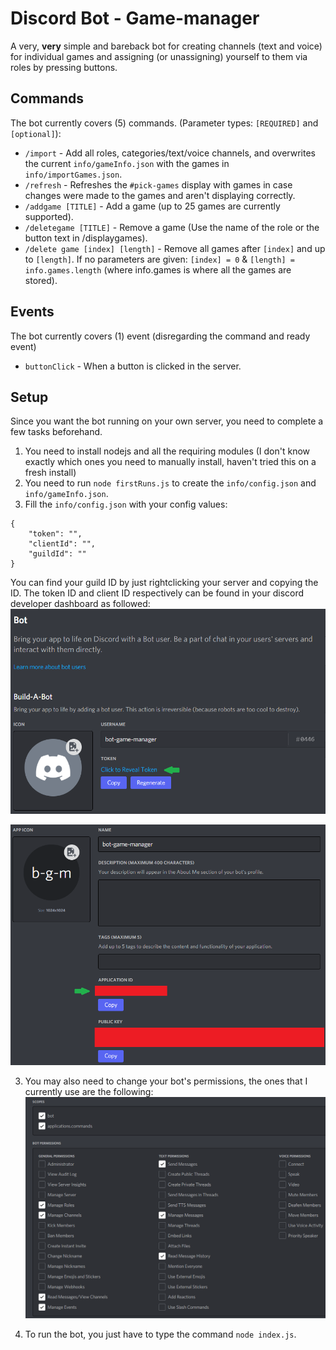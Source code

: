 # Discord Bot - Game-manager

A very, **very** simple and bareback bot for creating channels (text and voice) for individual games and assigning (or unassigning) yourself to them via roles by pressing buttons.

## Commands
The bot currently covers (5) commands. (Parameter types: `[REQUIRED]` and `[optional]`):
* `/import` - Add all roles, categories/text/voice channels, and overwrites the current `info/gameInfo.json` with the games in `info/importGames.json`.
* `/refresh` - Refreshes the `#pick-games` display with games in case changes were made to the games and aren't displaying correctly. 
* `/addgame [TITLE]` - Add a game (up to 25 games are currently supported).
* `/deletegame [TITLE]` - Remove a game (Use the name of the role or the button text in /displaygames).
* `/delete game [index] [length]` - Remove all games after `[index]` and up to `[length]`. If no parameters are given: `[index] = 0` & `[length] = info.games.length` (where info.games is where all the games are stored).

## Events
The bot currently covers (1) event (disregarding the command and ready event)
* `buttonClick` - When a button is clicked in the server.


## Setup
Since you want the bot running on your own server, you need to complete a few tasks beforehand.

1. You need to install nodejs and all the requiring modules (I don't know exactly which ones you need to manually install, haven't tried this on a fresh install)
2. You need to run `node firstRuns.js` to create the `info/config.json` and `info/gameInfo.json`.
3. Fill the `info/config.json` with your config values:
```
{
    "token": "",
    "clientId": "",
    "guildId": ""
}
```
You can find your guild ID by just rightclicking your server and copying the ID. The token ID and client ID respectively can be found in your discord developer dashboard as followed:  
<img src="https://raw.githubusercontent.com/eggestig/discord-bot-game-manager/main/tokenID.png"
     alt="Discord developer dashboard, green arrow pointing towards the token ID">  
  
<img src="https://raw.githubusercontent.com/eggestig/discord-bot-game-manager/main/applicationID.png"
     alt="Discord developer dashboard, green arrow pointing towards the application ID">  
  
3. You may also need to change your bot's permissions, the ones that I currently use are the following:
<img src="https://raw.githubusercontent.com/eggestig/discord-bot-game-manager/main/permissions.PNG"
     alt="Discord developer dashboard, permissions">  
  
4. To run the bot, you just have to type the command `node index.js`.
